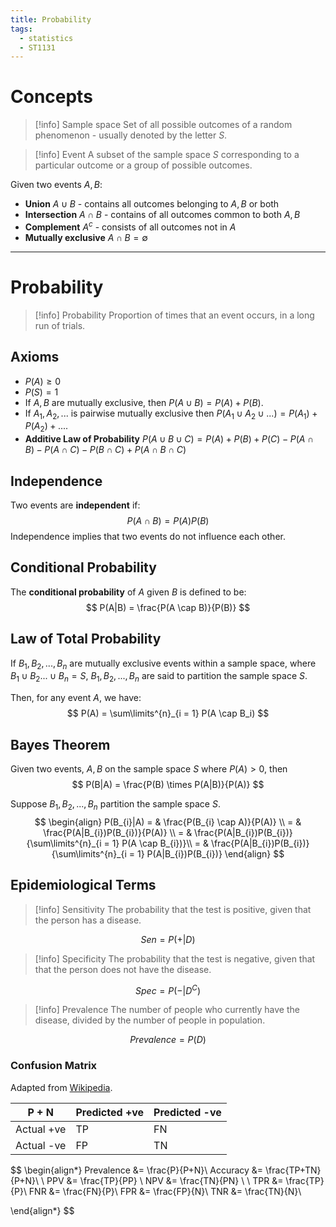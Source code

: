 ```yaml
---
title: Probability
tags:
  - statistics
  - ST1131
---
```

# Concepts

> [!info] Sample space
> Set of all possible outcomes of a random phenomenon - usually denoted by the letter $S$.

> [!info] Event
> A subset of the sample space $S$ corresponding to a particular outcome or a group of possible outcomes.

Given two events $A, B$:
- **Union** $A \cup B$ - contains all outcomes belonging to $A, B$ or both
- **Intersection** $A \cap B$ - contains of all outcomes common to both $A,B$
- **Complement** $A^{c}$ - consists of all outcomes not in $A$
- **Mutually exclusive** $A \cap B = \emptyset$ 

---
# Probability

> [!info] Probability
> Proportion of times that an event occurs, in a long run of trials.
## Axioms

- $P(A) \geq 0$
- $P(S) = 1$
- If $A,B$ are mutually exclusive, then $P(A \cup B) = P(A) + P(B)$.
- If $A_{1}, A_{2}, ...$ is pairwise mutually exclusive then $P(A_{1} \cup A_{2} \cup ...) = P(A_{1}) + P(A_{2}) + ....$
- **Additive Law of Probability** $P(A \cup B \cup C) = P(A) + P(B) + P(C) - P(A \cap B) - P(A \cap C) - P(B \cap C) + P(A \cap B \cap C)$

## Independence

Two events are **independent** if:
$$
P(A \cap B) = P(A)P(B)
$$
Independence implies that two events do not influence each other.

## Conditional Probability

The **conditional probability** of $A$ given $B$ is defined to be:
$$
P(A|B) = \frac{P(A \cap B)}{P(B)}
$$
## Law of Total Probability

If $B_{1}, B_{2}, ..., B_n$ are mutually exclusive events within a sample space, where $B_{1} \cup B_{2} ... \cup B_{n} = S$, $B_{1}, B_{2}, ..., B_n$ are said to partition the sample space $S$.

Then, for any event $A$, we have:
$$
P(A) = \sum\limits^{n}_{i = 1} P(A \cap B_i)
$$

## Bayes Theorem

Given two events, $A,B$ on the sample space $S$ where $P(A) > 0$, then
$$
P(B|A) = \frac{P(B) \times P(A|B)}{P(A)}
$$

Suppose $B_{1}, B_{2}, ..., B_n$ partition the sample space $S$.
$$
\begin{align}
P(B_{i}|A) = & \frac{P(B_{i} \cap A)}{P(A)} \\
= & \frac{P(A|B_{i})P(B_{i})}{P(A)} \\
= & \frac{P(A|B_{i})P(B_{i})}{\sum\limits^{n}_{i = 1} P(A \cap B_{i})}\\
= & \frac{P(A|B_{i})P(B_{i})}{\sum\limits^{n}_{i = 1} P(A|B_{i})P(B_{i})}
\end{align}
$$

## Epidemiological Terms

> [!info] Sensitivity
> The probability that the test is positive, given that the person has a disease.

$$
Sen = P(+|D)
$$

> [!info] Specificity
> The probability that the test is negative, given that that the person does not have the disease.

$$
Spec = P(- | D^C)
$$


> [!info] Prevalence
> The number of people who currently have the disease, divided by the number of people in population.

$$
Prevalence = P(D)
$$
### Confusion Matrix

Adapted from [Wikipedia](https://en.wikipedia.org/wiki/Sensitivity_and_specificity).

| P + N      | Predicted +ve | Predicted -ve |
| ---------- | ------------- | ------------- |
| Actual +ve | TP            | FN            |
| Actual -ve | FP            | TN            |
$$
\begin{align*}
Prevalence &= \frac{P}{P+N}\\
Accuracy &= \frac{TP+TN}{P+N}\\
\\
PPV &= \frac{TP}{PP} \\
NPV &= \frac{TN}{PN} \\
\\
TPR &= \frac{TP}{P}\\
FNR &= \frac{FN}{P}\\
FPR &= \frac{FP}{N}\\
TNR &= \frac{TN}{N}\\
 
\end{align*}
$$

